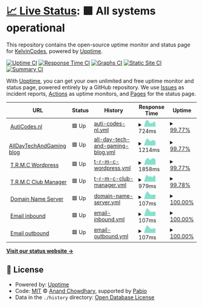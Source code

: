 # [📈 Live Status](https://AutiCodes.github.io/uptime): <!--live status--> **🟩 All systems operational**

This repository contains the open-source uptime monitor and status page for [KelvinCodes](https://auticodes.nl), powered by [Upptime](https://github.com/upptime/upptime).

[![Uptime CI](https://github.com/AutiCodes/uptime/workflows/Uptime%20CI/badge.svg)](https://github.com/AutiCodes/uptime/actions?query=workflow%3A%22Uptime+CI%22)
[![Response Time CI](https://github.com/AutiCodes/uptime/workflows/Response%20Time%20CI/badge.svg)](https://github.com/AutiCodes/uptime/actions?query=workflow%3A%22Response+Time+CI%22)
[![Graphs CI](https://github.com/AutiCodes/uptime/workflows/Graphs%20CI/badge.svg)](https://github.com/AutiCodes/uptime/actions?query=workflow%3A%22Graphs+CI%22)
[![Static Site CI](https://github.com/AutiCodes/uptime/workflows/Static%20Site%20CI/badge.svg)](https://github.com/AutiCodes/uptime/actions?query=workflow%3A%22Static+Site+CI%22)
[![Summary CI](https://github.com/AutiCodes/uptime/workflows/Summary%20CI/badge.svg)](https://github.com/AutiCodes/uptime/actions?query=workflow%3A%22Summary+CI%22)

With [Upptime](https://upptime.js.org), you can get your own unlimited and free uptime monitor and status page, powered entirely by a GitHub repository. We use [Issues](https://github.com/AutiCodes/uptime/issues) as incident reports, [Actions](https://github.com/AutiCodes/uptime/actions) as uptime monitors, and [Pages](https://AutiCodes.github.io/uptime) for the status page.

<!--start: status pages-->
<!-- This summary is generated by Upptime (https://github.com/upptime/upptime) -->
<!-- Do not edit this manually, your changes will be overwritten -->
<!-- prettier-ignore -->
| URL | Status | History | Response Time | Uptime |
| --- | ------ | ------- | ------------- | ------ |
| <img alt="" src="https://icons.duckduckgo.com/ip3/auticodes.nl.ico" height="13"> [AutiCodes.nl](https://auticodes.nl) | 🟩 Up | [auti-codes-nl.yml](https://github.com/AutiCodes/uptime/commits/HEAD/history/auti-codes-nl.yml) | <details><summary><img alt="Response time graph" src="./graphs/auti-codes-nl/response-time-week.png" height="20"> 724ms</summary><br><a href="https://AutiCodes.github.io/uptime/history/auti-codes-nl"><img alt="Response time 876" src="https://img.shields.io/endpoint?url=https%3A%2F%2Fraw.githubusercontent.com%2FAutiCodes%2Fuptime%2FHEAD%2Fapi%2Fauti-codes-nl%2Fresponse-time.json"></a><br><a href="https://AutiCodes.github.io/uptime/history/auti-codes-nl"><img alt="24-hour response time 596" src="https://img.shields.io/endpoint?url=https%3A%2F%2Fraw.githubusercontent.com%2FAutiCodes%2Fuptime%2FHEAD%2Fapi%2Fauti-codes-nl%2Fresponse-time-day.json"></a><br><a href="https://AutiCodes.github.io/uptime/history/auti-codes-nl"><img alt="7-day response time 724" src="https://img.shields.io/endpoint?url=https%3A%2F%2Fraw.githubusercontent.com%2FAutiCodes%2Fuptime%2FHEAD%2Fapi%2Fauti-codes-nl%2Fresponse-time-week.json"></a><br><a href="https://AutiCodes.github.io/uptime/history/auti-codes-nl"><img alt="30-day response time 876" src="https://img.shields.io/endpoint?url=https%3A%2F%2Fraw.githubusercontent.com%2FAutiCodes%2Fuptime%2FHEAD%2Fapi%2Fauti-codes-nl%2Fresponse-time-month.json"></a><br><a href="https://AutiCodes.github.io/uptime/history/auti-codes-nl"><img alt="1-year response time 876" src="https://img.shields.io/endpoint?url=https%3A%2F%2Fraw.githubusercontent.com%2FAutiCodes%2Fuptime%2FHEAD%2Fapi%2Fauti-codes-nl%2Fresponse-time-year.json"></a></details> | <details><summary><a href="https://AutiCodes.github.io/uptime/history/auti-codes-nl">99.77%</a></summary><a href="https://AutiCodes.github.io/uptime/history/auti-codes-nl"><img alt="All-time uptime 99.91%" src="https://img.shields.io/endpoint?url=https%3A%2F%2Fraw.githubusercontent.com%2FAutiCodes%2Fuptime%2FHEAD%2Fapi%2Fauti-codes-nl%2Fuptime.json"></a><br><a href="https://AutiCodes.github.io/uptime/history/auti-codes-nl"><img alt="24-hour uptime 100.00%" src="https://img.shields.io/endpoint?url=https%3A%2F%2Fraw.githubusercontent.com%2FAutiCodes%2Fuptime%2FHEAD%2Fapi%2Fauti-codes-nl%2Fuptime-day.json"></a><br><a href="https://AutiCodes.github.io/uptime/history/auti-codes-nl"><img alt="7-day uptime 99.77%" src="https://img.shields.io/endpoint?url=https%3A%2F%2Fraw.githubusercontent.com%2FAutiCodes%2Fuptime%2FHEAD%2Fapi%2Fauti-codes-nl%2Fuptime-week.json"></a><br><a href="https://AutiCodes.github.io/uptime/history/auti-codes-nl"><img alt="30-day uptime 99.91%" src="https://img.shields.io/endpoint?url=https%3A%2F%2Fraw.githubusercontent.com%2FAutiCodes%2Fuptime%2FHEAD%2Fapi%2Fauti-codes-nl%2Fuptime-month.json"></a><br><a href="https://AutiCodes.github.io/uptime/history/auti-codes-nl"><img alt="1-year uptime 99.91%" src="https://img.shields.io/endpoint?url=https%3A%2F%2Fraw.githubusercontent.com%2FAutiCodes%2Fuptime%2FHEAD%2Fapi%2Fauti-codes-nl%2Fuptime-year.json"></a></details>
| <img alt="" src="https://icons.duckduckgo.com/ip3/alldaytechandgaming.nl.ico" height="13"> [AllDayTechAndGaming blog](https://alldaytechandgaming.nl) | 🟩 Up | [all-day-tech-and-gaming-blog.yml](https://github.com/AutiCodes/uptime/commits/HEAD/history/all-day-tech-and-gaming-blog.yml) | <details><summary><img alt="Response time graph" src="./graphs/all-day-tech-and-gaming-blog/response-time-week.png" height="20"> 1214ms</summary><br><a href="https://AutiCodes.github.io/uptime/history/all-day-tech-and-gaming-blog"><img alt="Response time 1302" src="https://img.shields.io/endpoint?url=https%3A%2F%2Fraw.githubusercontent.com%2FAutiCodes%2Fuptime%2FHEAD%2Fapi%2Fall-day-tech-and-gaming-blog%2Fresponse-time.json"></a><br><a href="https://AutiCodes.github.io/uptime/history/all-day-tech-and-gaming-blog"><img alt="24-hour response time 984" src="https://img.shields.io/endpoint?url=https%3A%2F%2Fraw.githubusercontent.com%2FAutiCodes%2Fuptime%2FHEAD%2Fapi%2Fall-day-tech-and-gaming-blog%2Fresponse-time-day.json"></a><br><a href="https://AutiCodes.github.io/uptime/history/all-day-tech-and-gaming-blog"><img alt="7-day response time 1214" src="https://img.shields.io/endpoint?url=https%3A%2F%2Fraw.githubusercontent.com%2FAutiCodes%2Fuptime%2FHEAD%2Fapi%2Fall-day-tech-and-gaming-blog%2Fresponse-time-week.json"></a><br><a href="https://AutiCodes.github.io/uptime/history/all-day-tech-and-gaming-blog"><img alt="30-day response time 1302" src="https://img.shields.io/endpoint?url=https%3A%2F%2Fraw.githubusercontent.com%2FAutiCodes%2Fuptime%2FHEAD%2Fapi%2Fall-day-tech-and-gaming-blog%2Fresponse-time-month.json"></a><br><a href="https://AutiCodes.github.io/uptime/history/all-day-tech-and-gaming-blog"><img alt="1-year response time 1302" src="https://img.shields.io/endpoint?url=https%3A%2F%2Fraw.githubusercontent.com%2FAutiCodes%2Fuptime%2FHEAD%2Fapi%2Fall-day-tech-and-gaming-blog%2Fresponse-time-year.json"></a></details> | <details><summary><a href="https://AutiCodes.github.io/uptime/history/all-day-tech-and-gaming-blog">99.77%</a></summary><a href="https://AutiCodes.github.io/uptime/history/all-day-tech-and-gaming-blog"><img alt="All-time uptime 99.91%" src="https://img.shields.io/endpoint?url=https%3A%2F%2Fraw.githubusercontent.com%2FAutiCodes%2Fuptime%2FHEAD%2Fapi%2Fall-day-tech-and-gaming-blog%2Fuptime.json"></a><br><a href="https://AutiCodes.github.io/uptime/history/all-day-tech-and-gaming-blog"><img alt="24-hour uptime 100.00%" src="https://img.shields.io/endpoint?url=https%3A%2F%2Fraw.githubusercontent.com%2FAutiCodes%2Fuptime%2FHEAD%2Fapi%2Fall-day-tech-and-gaming-blog%2Fuptime-day.json"></a><br><a href="https://AutiCodes.github.io/uptime/history/all-day-tech-and-gaming-blog"><img alt="7-day uptime 99.77%" src="https://img.shields.io/endpoint?url=https%3A%2F%2Fraw.githubusercontent.com%2FAutiCodes%2Fuptime%2FHEAD%2Fapi%2Fall-day-tech-and-gaming-blog%2Fuptime-week.json"></a><br><a href="https://AutiCodes.github.io/uptime/history/all-day-tech-and-gaming-blog"><img alt="30-day uptime 99.91%" src="https://img.shields.io/endpoint?url=https%3A%2F%2Fraw.githubusercontent.com%2FAutiCodes%2Fuptime%2FHEAD%2Fapi%2Fall-day-tech-and-gaming-blog%2Fuptime-month.json"></a><br><a href="https://AutiCodes.github.io/uptime/history/all-day-tech-and-gaming-blog"><img alt="1-year uptime 99.91%" src="https://img.shields.io/endpoint?url=https%3A%2F%2Fraw.githubusercontent.com%2FAutiCodes%2Fuptime%2FHEAD%2Fapi%2Fall-day-tech-and-gaming-blog%2Fuptime-year.json"></a></details>
| <img alt="" src="https://icons.duckduckgo.com/ip3/trmc.nl.ico" height="13"> [T.R.M.C Wordpress](https://trmc.nl) | 🟩 Up | [t-r-m-c-wordpress.yml](https://github.com/AutiCodes/uptime/commits/HEAD/history/t-r-m-c-wordpress.yml) | <details><summary><img alt="Response time graph" src="./graphs/t-r-m-c-wordpress/response-time-week.png" height="20"> 1858ms</summary><br><a href="https://AutiCodes.github.io/uptime/history/t-r-m-c-wordpress"><img alt="Response time 1975" src="https://img.shields.io/endpoint?url=https%3A%2F%2Fraw.githubusercontent.com%2FAutiCodes%2Fuptime%2FHEAD%2Fapi%2Ft-r-m-c-wordpress%2Fresponse-time.json"></a><br><a href="https://AutiCodes.github.io/uptime/history/t-r-m-c-wordpress"><img alt="24-hour response time 1654" src="https://img.shields.io/endpoint?url=https%3A%2F%2Fraw.githubusercontent.com%2FAutiCodes%2Fuptime%2FHEAD%2Fapi%2Ft-r-m-c-wordpress%2Fresponse-time-day.json"></a><br><a href="https://AutiCodes.github.io/uptime/history/t-r-m-c-wordpress"><img alt="7-day response time 1858" src="https://img.shields.io/endpoint?url=https%3A%2F%2Fraw.githubusercontent.com%2FAutiCodes%2Fuptime%2FHEAD%2Fapi%2Ft-r-m-c-wordpress%2Fresponse-time-week.json"></a><br><a href="https://AutiCodes.github.io/uptime/history/t-r-m-c-wordpress"><img alt="30-day response time 1975" src="https://img.shields.io/endpoint?url=https%3A%2F%2Fraw.githubusercontent.com%2FAutiCodes%2Fuptime%2FHEAD%2Fapi%2Ft-r-m-c-wordpress%2Fresponse-time-month.json"></a><br><a href="https://AutiCodes.github.io/uptime/history/t-r-m-c-wordpress"><img alt="1-year response time 1975" src="https://img.shields.io/endpoint?url=https%3A%2F%2Fraw.githubusercontent.com%2FAutiCodes%2Fuptime%2FHEAD%2Fapi%2Ft-r-m-c-wordpress%2Fresponse-time-year.json"></a></details> | <details><summary><a href="https://AutiCodes.github.io/uptime/history/t-r-m-c-wordpress">99.77%</a></summary><a href="https://AutiCodes.github.io/uptime/history/t-r-m-c-wordpress"><img alt="All-time uptime 99.91%" src="https://img.shields.io/endpoint?url=https%3A%2F%2Fraw.githubusercontent.com%2FAutiCodes%2Fuptime%2FHEAD%2Fapi%2Ft-r-m-c-wordpress%2Fuptime.json"></a><br><a href="https://AutiCodes.github.io/uptime/history/t-r-m-c-wordpress"><img alt="24-hour uptime 100.00%" src="https://img.shields.io/endpoint?url=https%3A%2F%2Fraw.githubusercontent.com%2FAutiCodes%2Fuptime%2FHEAD%2Fapi%2Ft-r-m-c-wordpress%2Fuptime-day.json"></a><br><a href="https://AutiCodes.github.io/uptime/history/t-r-m-c-wordpress"><img alt="7-day uptime 99.77%" src="https://img.shields.io/endpoint?url=https%3A%2F%2Fraw.githubusercontent.com%2FAutiCodes%2Fuptime%2FHEAD%2Fapi%2Ft-r-m-c-wordpress%2Fuptime-week.json"></a><br><a href="https://AutiCodes.github.io/uptime/history/t-r-m-c-wordpress"><img alt="30-day uptime 99.91%" src="https://img.shields.io/endpoint?url=https%3A%2F%2Fraw.githubusercontent.com%2FAutiCodes%2Fuptime%2FHEAD%2Fapi%2Ft-r-m-c-wordpress%2Fuptime-month.json"></a><br><a href="https://AutiCodes.github.io/uptime/history/t-r-m-c-wordpress"><img alt="1-year uptime 99.91%" src="https://img.shields.io/endpoint?url=https%3A%2F%2Fraw.githubusercontent.com%2FAutiCodes%2Fuptime%2FHEAD%2Fapi%2Ft-r-m-c-wordpress%2Fuptime-year.json"></a></details>
| <img alt="" src="https://icons.duckduckgo.com/ip3/club.trmc.nl.ico" height="13"> [T.R.M.C Club Manager](https://club.trmc.nl) | 🟩 Up | [t-r-m-c-club-manager.yml](https://github.com/AutiCodes/uptime/commits/HEAD/history/t-r-m-c-club-manager.yml) | <details><summary><img alt="Response time graph" src="./graphs/t-r-m-c-club-manager/response-time-week.png" height="20"> 979ms</summary><br><a href="https://AutiCodes.github.io/uptime/history/t-r-m-c-club-manager"><img alt="Response time 1488" src="https://img.shields.io/endpoint?url=https%3A%2F%2Fraw.githubusercontent.com%2FAutiCodes%2Fuptime%2FHEAD%2Fapi%2Ft-r-m-c-club-manager%2Fresponse-time.json"></a><br><a href="https://AutiCodes.github.io/uptime/history/t-r-m-c-club-manager"><img alt="24-hour response time 867" src="https://img.shields.io/endpoint?url=https%3A%2F%2Fraw.githubusercontent.com%2FAutiCodes%2Fuptime%2FHEAD%2Fapi%2Ft-r-m-c-club-manager%2Fresponse-time-day.json"></a><br><a href="https://AutiCodes.github.io/uptime/history/t-r-m-c-club-manager"><img alt="7-day response time 979" src="https://img.shields.io/endpoint?url=https%3A%2F%2Fraw.githubusercontent.com%2FAutiCodes%2Fuptime%2FHEAD%2Fapi%2Ft-r-m-c-club-manager%2Fresponse-time-week.json"></a><br><a href="https://AutiCodes.github.io/uptime/history/t-r-m-c-club-manager"><img alt="30-day response time 1488" src="https://img.shields.io/endpoint?url=https%3A%2F%2Fraw.githubusercontent.com%2FAutiCodes%2Fuptime%2FHEAD%2Fapi%2Ft-r-m-c-club-manager%2Fresponse-time-month.json"></a><br><a href="https://AutiCodes.github.io/uptime/history/t-r-m-c-club-manager"><img alt="1-year response time 1488" src="https://img.shields.io/endpoint?url=https%3A%2F%2Fraw.githubusercontent.com%2FAutiCodes%2Fuptime%2FHEAD%2Fapi%2Ft-r-m-c-club-manager%2Fresponse-time-year.json"></a></details> | <details><summary><a href="https://AutiCodes.github.io/uptime/history/t-r-m-c-club-manager">99.78%</a></summary><a href="https://AutiCodes.github.io/uptime/history/t-r-m-c-club-manager"><img alt="All-time uptime 99.80%" src="https://img.shields.io/endpoint?url=https%3A%2F%2Fraw.githubusercontent.com%2FAutiCodes%2Fuptime%2FHEAD%2Fapi%2Ft-r-m-c-club-manager%2Fuptime.json"></a><br><a href="https://AutiCodes.github.io/uptime/history/t-r-m-c-club-manager"><img alt="24-hour uptime 100.00%" src="https://img.shields.io/endpoint?url=https%3A%2F%2Fraw.githubusercontent.com%2FAutiCodes%2Fuptime%2FHEAD%2Fapi%2Ft-r-m-c-club-manager%2Fuptime-day.json"></a><br><a href="https://AutiCodes.github.io/uptime/history/t-r-m-c-club-manager"><img alt="7-day uptime 99.78%" src="https://img.shields.io/endpoint?url=https%3A%2F%2Fraw.githubusercontent.com%2FAutiCodes%2Fuptime%2FHEAD%2Fapi%2Ft-r-m-c-club-manager%2Fuptime-week.json"></a><br><a href="https://AutiCodes.github.io/uptime/history/t-r-m-c-club-manager"><img alt="30-day uptime 99.80%" src="https://img.shields.io/endpoint?url=https%3A%2F%2Fraw.githubusercontent.com%2FAutiCodes%2Fuptime%2FHEAD%2Fapi%2Ft-r-m-c-club-manager%2Fuptime-month.json"></a><br><a href="https://AutiCodes.github.io/uptime/history/t-r-m-c-club-manager"><img alt="1-year uptime 99.80%" src="https://img.shields.io/endpoint?url=https%3A%2F%2Fraw.githubusercontent.com%2FAutiCodes%2Fuptime%2FHEAD%2Fapi%2Ft-r-m-c-club-manager%2Fuptime-year.json"></a></details>
| <img alt="" src="https://icons.duckduckgo.com/ip3/null.ico" height="13"> [Domain Name Server](78.47.239.19) | 🟩 Up | [domain-name-server.yml](https://github.com/AutiCodes/uptime/commits/HEAD/history/domain-name-server.yml) | <details><summary><img alt="Response time graph" src="./graphs/domain-name-server/response-time-week.png" height="20"> 107ms</summary><br><a href="https://AutiCodes.github.io/uptime/history/domain-name-server"><img alt="Response time 111" src="https://img.shields.io/endpoint?url=https%3A%2F%2Fraw.githubusercontent.com%2FAutiCodes%2Fuptime%2FHEAD%2Fapi%2Fdomain-name-server%2Fresponse-time.json"></a><br><a href="https://AutiCodes.github.io/uptime/history/domain-name-server"><img alt="24-hour response time 89" src="https://img.shields.io/endpoint?url=https%3A%2F%2Fraw.githubusercontent.com%2FAutiCodes%2Fuptime%2FHEAD%2Fapi%2Fdomain-name-server%2Fresponse-time-day.json"></a><br><a href="https://AutiCodes.github.io/uptime/history/domain-name-server"><img alt="7-day response time 107" src="https://img.shields.io/endpoint?url=https%3A%2F%2Fraw.githubusercontent.com%2FAutiCodes%2Fuptime%2FHEAD%2Fapi%2Fdomain-name-server%2Fresponse-time-week.json"></a><br><a href="https://AutiCodes.github.io/uptime/history/domain-name-server"><img alt="30-day response time 111" src="https://img.shields.io/endpoint?url=https%3A%2F%2Fraw.githubusercontent.com%2FAutiCodes%2Fuptime%2FHEAD%2Fapi%2Fdomain-name-server%2Fresponse-time-month.json"></a><br><a href="https://AutiCodes.github.io/uptime/history/domain-name-server"><img alt="1-year response time 111" src="https://img.shields.io/endpoint?url=https%3A%2F%2Fraw.githubusercontent.com%2FAutiCodes%2Fuptime%2FHEAD%2Fapi%2Fdomain-name-server%2Fresponse-time-year.json"></a></details> | <details><summary><a href="https://AutiCodes.github.io/uptime/history/domain-name-server">100.00%</a></summary><a href="https://AutiCodes.github.io/uptime/history/domain-name-server"><img alt="All-time uptime 100.00%" src="https://img.shields.io/endpoint?url=https%3A%2F%2Fraw.githubusercontent.com%2FAutiCodes%2Fuptime%2FHEAD%2Fapi%2Fdomain-name-server%2Fuptime.json"></a><br><a href="https://AutiCodes.github.io/uptime/history/domain-name-server"><img alt="24-hour uptime 100.00%" src="https://img.shields.io/endpoint?url=https%3A%2F%2Fraw.githubusercontent.com%2FAutiCodes%2Fuptime%2FHEAD%2Fapi%2Fdomain-name-server%2Fuptime-day.json"></a><br><a href="https://AutiCodes.github.io/uptime/history/domain-name-server"><img alt="7-day uptime 100.00%" src="https://img.shields.io/endpoint?url=https%3A%2F%2Fraw.githubusercontent.com%2FAutiCodes%2Fuptime%2FHEAD%2Fapi%2Fdomain-name-server%2Fuptime-week.json"></a><br><a href="https://AutiCodes.github.io/uptime/history/domain-name-server"><img alt="30-day uptime 100.00%" src="https://img.shields.io/endpoint?url=https%3A%2F%2Fraw.githubusercontent.com%2FAutiCodes%2Fuptime%2FHEAD%2Fapi%2Fdomain-name-server%2Fuptime-month.json"></a><br><a href="https://AutiCodes.github.io/uptime/history/domain-name-server"><img alt="1-year uptime 100.00%" src="https://img.shields.io/endpoint?url=https%3A%2F%2Fraw.githubusercontent.com%2FAutiCodes%2Fuptime%2FHEAD%2Fapi%2Fdomain-name-server%2Fuptime-year.json"></a></details>
| <img alt="" src="https://icons.duckduckgo.com/ip3/null.ico" height="13"> [Email inbound](78.47.239.19) | 🟩 Up | [email-inbound.yml](https://github.com/AutiCodes/uptime/commits/HEAD/history/email-inbound.yml) | <details><summary><img alt="Response time graph" src="./graphs/email-inbound/response-time-week.png" height="20"> 107ms</summary><br><a href="https://AutiCodes.github.io/uptime/history/email-inbound"><img alt="Response time 111" src="https://img.shields.io/endpoint?url=https%3A%2F%2Fraw.githubusercontent.com%2FAutiCodes%2Fuptime%2FHEAD%2Fapi%2Femail-inbound%2Fresponse-time.json"></a><br><a href="https://AutiCodes.github.io/uptime/history/email-inbound"><img alt="24-hour response time 89" src="https://img.shields.io/endpoint?url=https%3A%2F%2Fraw.githubusercontent.com%2FAutiCodes%2Fuptime%2FHEAD%2Fapi%2Femail-inbound%2Fresponse-time-day.json"></a><br><a href="https://AutiCodes.github.io/uptime/history/email-inbound"><img alt="7-day response time 107" src="https://img.shields.io/endpoint?url=https%3A%2F%2Fraw.githubusercontent.com%2FAutiCodes%2Fuptime%2FHEAD%2Fapi%2Femail-inbound%2Fresponse-time-week.json"></a><br><a href="https://AutiCodes.github.io/uptime/history/email-inbound"><img alt="30-day response time 111" src="https://img.shields.io/endpoint?url=https%3A%2F%2Fraw.githubusercontent.com%2FAutiCodes%2Fuptime%2FHEAD%2Fapi%2Femail-inbound%2Fresponse-time-month.json"></a><br><a href="https://AutiCodes.github.io/uptime/history/email-inbound"><img alt="1-year response time 111" src="https://img.shields.io/endpoint?url=https%3A%2F%2Fraw.githubusercontent.com%2FAutiCodes%2Fuptime%2FHEAD%2Fapi%2Femail-inbound%2Fresponse-time-year.json"></a></details> | <details><summary><a href="https://AutiCodes.github.io/uptime/history/email-inbound">100.00%</a></summary><a href="https://AutiCodes.github.io/uptime/history/email-inbound"><img alt="All-time uptime 100.00%" src="https://img.shields.io/endpoint?url=https%3A%2F%2Fraw.githubusercontent.com%2FAutiCodes%2Fuptime%2FHEAD%2Fapi%2Femail-inbound%2Fuptime.json"></a><br><a href="https://AutiCodes.github.io/uptime/history/email-inbound"><img alt="24-hour uptime 100.00%" src="https://img.shields.io/endpoint?url=https%3A%2F%2Fraw.githubusercontent.com%2FAutiCodes%2Fuptime%2FHEAD%2Fapi%2Femail-inbound%2Fuptime-day.json"></a><br><a href="https://AutiCodes.github.io/uptime/history/email-inbound"><img alt="7-day uptime 100.00%" src="https://img.shields.io/endpoint?url=https%3A%2F%2Fraw.githubusercontent.com%2FAutiCodes%2Fuptime%2FHEAD%2Fapi%2Femail-inbound%2Fuptime-week.json"></a><br><a href="https://AutiCodes.github.io/uptime/history/email-inbound"><img alt="30-day uptime 100.00%" src="https://img.shields.io/endpoint?url=https%3A%2F%2Fraw.githubusercontent.com%2FAutiCodes%2Fuptime%2FHEAD%2Fapi%2Femail-inbound%2Fuptime-month.json"></a><br><a href="https://AutiCodes.github.io/uptime/history/email-inbound"><img alt="1-year uptime 100.00%" src="https://img.shields.io/endpoint?url=https%3A%2F%2Fraw.githubusercontent.com%2FAutiCodes%2Fuptime%2FHEAD%2Fapi%2Femail-inbound%2Fuptime-year.json"></a></details>
| <img alt="" src="https://icons.duckduckgo.com/ip3/null.ico" height="13"> [Email outbound](78.47.239.19) | 🟩 Up | [email-outbound.yml](https://github.com/AutiCodes/uptime/commits/HEAD/history/email-outbound.yml) | <details><summary><img alt="Response time graph" src="./graphs/email-outbound/response-time-week.png" height="20"> 107ms</summary><br><a href="https://AutiCodes.github.io/uptime/history/email-outbound"><img alt="Response time 111" src="https://img.shields.io/endpoint?url=https%3A%2F%2Fraw.githubusercontent.com%2FAutiCodes%2Fuptime%2FHEAD%2Fapi%2Femail-outbound%2Fresponse-time.json"></a><br><a href="https://AutiCodes.github.io/uptime/history/email-outbound"><img alt="24-hour response time 90" src="https://img.shields.io/endpoint?url=https%3A%2F%2Fraw.githubusercontent.com%2FAutiCodes%2Fuptime%2FHEAD%2Fapi%2Femail-outbound%2Fresponse-time-day.json"></a><br><a href="https://AutiCodes.github.io/uptime/history/email-outbound"><img alt="7-day response time 107" src="https://img.shields.io/endpoint?url=https%3A%2F%2Fraw.githubusercontent.com%2FAutiCodes%2Fuptime%2FHEAD%2Fapi%2Femail-outbound%2Fresponse-time-week.json"></a><br><a href="https://AutiCodes.github.io/uptime/history/email-outbound"><img alt="30-day response time 111" src="https://img.shields.io/endpoint?url=https%3A%2F%2Fraw.githubusercontent.com%2FAutiCodes%2Fuptime%2FHEAD%2Fapi%2Femail-outbound%2Fresponse-time-month.json"></a><br><a href="https://AutiCodes.github.io/uptime/history/email-outbound"><img alt="1-year response time 111" src="https://img.shields.io/endpoint?url=https%3A%2F%2Fraw.githubusercontent.com%2FAutiCodes%2Fuptime%2FHEAD%2Fapi%2Femail-outbound%2Fresponse-time-year.json"></a></details> | <details><summary><a href="https://AutiCodes.github.io/uptime/history/email-outbound">100.00%</a></summary><a href="https://AutiCodes.github.io/uptime/history/email-outbound"><img alt="All-time uptime 100.00%" src="https://img.shields.io/endpoint?url=https%3A%2F%2Fraw.githubusercontent.com%2FAutiCodes%2Fuptime%2FHEAD%2Fapi%2Femail-outbound%2Fuptime.json"></a><br><a href="https://AutiCodes.github.io/uptime/history/email-outbound"><img alt="24-hour uptime 100.00%" src="https://img.shields.io/endpoint?url=https%3A%2F%2Fraw.githubusercontent.com%2FAutiCodes%2Fuptime%2FHEAD%2Fapi%2Femail-outbound%2Fuptime-day.json"></a><br><a href="https://AutiCodes.github.io/uptime/history/email-outbound"><img alt="7-day uptime 100.00%" src="https://img.shields.io/endpoint?url=https%3A%2F%2Fraw.githubusercontent.com%2FAutiCodes%2Fuptime%2FHEAD%2Fapi%2Femail-outbound%2Fuptime-week.json"></a><br><a href="https://AutiCodes.github.io/uptime/history/email-outbound"><img alt="30-day uptime 100.00%" src="https://img.shields.io/endpoint?url=https%3A%2F%2Fraw.githubusercontent.com%2FAutiCodes%2Fuptime%2FHEAD%2Fapi%2Femail-outbound%2Fuptime-month.json"></a><br><a href="https://AutiCodes.github.io/uptime/history/email-outbound"><img alt="1-year uptime 100.00%" src="https://img.shields.io/endpoint?url=https%3A%2F%2Fraw.githubusercontent.com%2FAutiCodes%2Fuptime%2FHEAD%2Fapi%2Femail-outbound%2Fuptime-year.json"></a></details>

<!--end: status pages-->

[**Visit our status website →**](https://AutiCodes.github.io/uptime)

## 📄 License

- Powered by: [Upptime](https://github.com/upptime/upptime)
- Code: [MIT](./LICENSE) © [Anand Chowdhary](https://anandchowdhary.com), supported by [Pabio](https://pabio.com)
- Data in the `./history` directory: [Open Database License](https://opendatacommons.org/licenses/odbl/1-0/)
